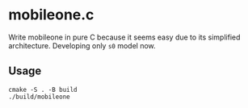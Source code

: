 # mobileone.c
Write mobileone in pure C because it seems easy due to its simplified architecture.
Developing only `s0` model now.

## Usage
```
cmake -S . -B build
./build/mobileone
```

